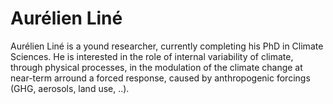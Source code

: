 # Aurélien Liné

Aurélien Liné is a yound researcher, currently completing his PhD in Climate Sciences.
He is interested in the role of internal variability of climate, through physical processes, in the modulation of the climate change at near-term arround a forced response, caused by anthropogenic forcings (GHG, aerosols, land use, ..).
